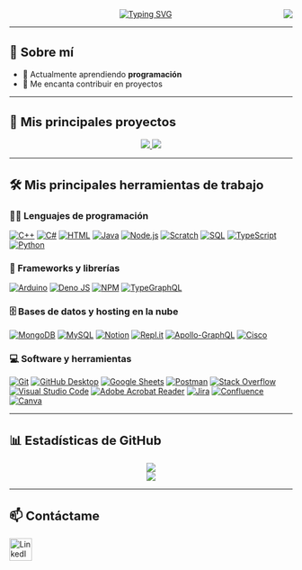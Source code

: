 <img align="right" src="https://visitor-badge.laobi.icu/badge?page_id=amingom.amingom"/>

<div align="center">
  <a href="#"><img src="https://readme-typing-svg.demolab.com?font=Anton&size=22&pause=1000&center=true&width=435&lines=I'm+%C3%81lvaro+%F0%9F%A4%96;Hi+there!+%F0%9F%91%8B%F0%9F%8F%BC%F0%9F%91%8B%F0%9F%8F%BC" alt="Typing SVG" /></a>
</div>

---

<h2 style="font-size: 22px;">📌 Sobre mí</h2>
<ul>
  <li>🌱 Actualmente aprendiendo <b>programación</b></li>
  <li>🚀 Me encanta contribuir en proyectos</li>
</ul>

---

<h2 style="font-size: 22px;">📘 Mis principales proyectos</h2>

<div align="center">
  <a href="https://github.com/amingom/TarTradia">
    <img src="https://github-readme-stats.vercel.app/api/pin/?username=amingom&repo=TarTradia&theme=cobalt" />
  </a>
  <a href="https://github.com/amingom/Juego-SnakeChallenge">
    <img src="https://github-readme-stats.vercel.app/api/pin/?username=amingom&repo=Juego-SnakeChallenge&theme=cobalt" />
  </a>
</div>


---

<h2 style="font-size: 22px;">🛠️ Mis principales herramientas de trabajo</h2>

<h3>👨‍💻 Lenguajes de programación</h3>
<p>
  <a href="https://isocpp.org/"><img alt="C++" src="https://custom-icon-badges.demolab.com/badge/C++-9C033A.svg?logo=cpp2&logoColor=white"></a>
  <a href="https://learn.microsoft.com/es-es/dotnet/csharp/"><img alt="C#" src="https://custom-icon-badges.demolab.com/badge/C%23-68217A.svg?logo=cs2&logoColor=white"></a>
  <a href="https://developer.mozilla.org/es/docs/Web/HTML"><img alt="HTML" src="https://img.shields.io/badge/HTML-E34F26.svg?logo=html5&logoColor=white"></a>
  <a href="https://www.java.com/"><img alt="Java" src="https://custom-icon-badges.demolab.com/badge/Java-007396.svg?logo=java&logoColor=white"></a>
  <a href="https://nodejs.org/"><img alt="Node.js" src="https://img.shields.io/badge/Node.js-43853D.svg?logo=node.js&logoColor=white"></a>
  <a href="https://scratch.mit.edu/"><img alt="Scratch" src="https://img.shields.io/badge/Scratch-4D97FF.svg?logo=scratch&logoColor=white"></a>
  <a href="https://www.w3schools.com/sql/"><img alt="SQL" src="https://custom-icon-badges.demolab.com/badge/SQL-025E8C.svg?logo=database&logoColor=white"></a>
  <a href="https://www.typescriptlang.org/"><img alt="TypeScript" src="https://img.shields.io/badge/TypeScript-007ACC.svg?logo=typescript&logoColor=white"></a>
  <a href="https://www.python.org/"><img alt="Python" src="https://img.shields.io/badge/Python-3776AB.svg?logo=python&logoColor=white"></a>
</p>


<h3>🧰 Frameworks y librerías</h3>
<p>
  <a href="https://www.arduino.cc/"><img alt="Arduino" src="https://img.shields.io/badge/-Arduino-00979D?logo=Arduino&logoColor=white"></a>
  <a href="https://deno.land/"><img alt="Deno JS" src="https://img.shields.io/badge/deno%20js-000000?style=plastic&logo=deno&logoColor=white"></a>
  <a href="https://www.npmjs.com/"><img alt="NPM" src="https://img.shields.io/badge/NPM-%23CB3837.svg?style=plastic&logo=npm&logoColor=white"></a>
  <a href="https://typegraphql.com/"><img alt="TypeGraphQL" src="https://img.shields.io/badge/-TypeGraphQL-%23C04392?style=plastic"></a>
</p>

<h3>🗄️ Bases de datos y hosting en la nube</h3>
<p>
  <a href="https://www.mongodb.com/"><img alt="MongoDB" src="https://img.shields.io/badge/MongoDB-4ea94b.svg?logo=mongodb&logoColor=white"></a>
  <a href="https://www.mysql.com/"><img alt="MySQL" src="https://img.shields.io/badge/MySQL-00f.svg?logo=mysql&logoColor=white"></a>
  <a href="https://www.notion.so/"><img alt="Notion" src="https://img.shields.io/badge/Notion-010101.svg?logo=notion&logoColor=white"></a>
  <a href="https://replit.com/"><img alt="Repl.it" src="https://img.shields.io/badge/Repl.it-0D101E.svg?logo=Replit&logoColor=white"></a>
  <a href="https://www.apollographql.com/"><img alt="Apollo-GraphQL" src="https://img.shields.io/badge/-ApolloGraphQL-311C87?style=plastic&logo=apollo-graphql"></a>
  <a href="https://www.cisco.com/"><img alt="Cisco" src="https://img.shields.io/badge/cisco-%23049fd9.svg?style=plastic&logo=cisco&logoColor=black"></a>
</p>

<h3>💻 Software y herramientas</h3>
<p>
  <a href="https://git-scm.com/"><img alt="Git" src="https://img.shields.io/badge/Git-F05033.svg?logo=git&logoColor=white"></a>
  <a href="https://desktop.github.com/"><img alt="GitHub Desktop" src="https://img.shields.io/badge/GitHub%20Desktop-8034A9.svg?logo=github&logoColor=white"></a>
  <a href="https://www.google.com/sheets/about/"><img alt="Google Sheets" src="https://img.shields.io/badge/Sheets-34A853.svg?logo=google%20sheets&logoColor=white"></a>
  <a href="https://www.postman.com/"><img alt="Postman" src="https://img.shields.io/badge/Postman-FF6C37?logo=postman&logoColor=white"></a>
  <a href="https://stackoverflow.com/"><img alt="Stack Overflow" src="https://img.shields.io/badge/-Stack%20Overflow-FE7A16?logo=stack-overflow&logoColor=white"></a>
  <a href="https://code.visualstudio.com/"><img alt="Visual Studio Code" src="https://img.shields.io/badge/Visual%20Studio%20Code-0078d7.svg?logo=visual-studio-code&logoColor=white"></a>
  <a href="https://get.adobe.com/es/reader/"><img alt="Adobe Acrobat Reader" src="https://img.shields.io/badge/Adobe%20Acrobat%20Reader-EC1C24.svg?style=plastic&logo=Adobe%20Acrobat%20Reader&logoColor=white"></a>
  <a href="https://www.atlassian.com/software/jira"><img alt="Jira" src="https://img.shields.io/badge/jira-%230A0FFF.svg?style=plastic&logo=jira&logoColor=white"></a>
  <a href="https://www.atlassian.com/software/confluence"><img alt="Confluence" src="https://img.shields.io/badge/confluence-%23172BF4.svg?style=plastic&logo=confluence&logoColor=white"></a>
  <a href="https://www.canva.com/"><img alt="Canva" src="https://img.shields.io/badge/Canva-%2300C4CC.svg?style=plastic&logo=Canva&logoColor=white"></a>
</p>

---

<h2 style="font-size: 22px;">📊 Estadísticas de GitHub</h2>
<div align="center">
    <img src="https://github-readme-stats.vercel.app/api?username=amingom&theme=cobalt&hide_border=false&include_all_commits=true&count_private=true" />
</div>

<div align="center">
    <img src="https://github-readme-stats.vercel.app/api/top-langs/?username=amingom&theme=cobalt&hide_border=false&include_all_commits=true&count_private=true&layout=compact" />
</div>

---

<h2 style="font-size: 22px;">📫 Contáctame</h2>
<div>
  <a href="https://www.linkedin.com/in/álvaromingomuñoz/" target="_blank">
      <img src="https://cdn.jsdelivr.net/gh/devicons/devicon/icons/linkedin/linkedin-original.svg" alt="LinkedIn" width="40" height="40">
  </a>
</div>
